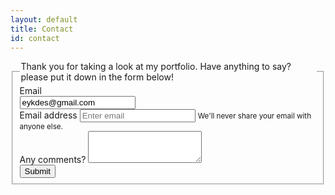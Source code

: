 ```yaml
---
layout: default
title: Contact
id: contact
---
```


<form>
<fieldset>
<legend>Thank you for taking a look at my portfolio.  Have anything to say?  please put it down in the form below!</legend>
<div class="form-group row">
<label for="staticEmail" class="col-sm-2 col-form-label">Email</label>
<div class="col-sm-10">
<input type="text" readonly="" class="form-control-plaintext" id="staticEmail" value="eykdes@gmail.com">
</div>
</div>
<div class="form-group">
<label for="exampleInputEmail1">Email address</label>
<input type="email" class="form-control" id="exampleInputEmail1" aria-describedby="emailHelp" placeholder="Enter email">
<small id="emailHelp" class="form-text text-muted">We'll never share your email with anyone else.</small>
</div>
<div class="form-group">
<label for="exampleTextarea">Any comments?</label>
<textarea class="form-control" id="exampleTextarea" rows="3"></textarea>
</div>
<button type="submit" class="btn btn-primary">Submit</button>
</fieldset>
</form>
